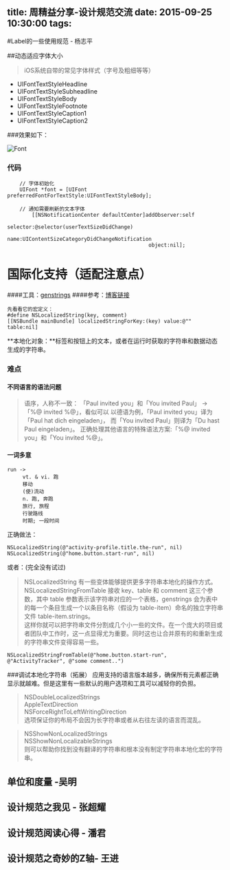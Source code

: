 title: 周精益分享-设计规范交流
date: 2015-09-25  10:30:00
tags:
---


#Label的一些使用规范 - 杨志平

##动态适应字体大小

> iOS系统自带的常见字体样式（字号及粗细等等）
> 
- UIFontTextStyleHeadline
- UIFontTextStyleSubheadline
- UIFontTextStyleBody
- UIFontTextStyleFootnote
- UIFontTextStyleCaption1
- UIFontTextStyleCaption2

###效果如下：

![Font](http://useyourloaf.com/assets/images/2013/2013-12-16-002.png)

### 代码

```   
	// 字体初始化
	UIFont *font = [UIFont preferredFontForTextStyle:UIFontTextStyleBody];
	
	// 通知需要刷新的文本字体
	    [[NSNotificationCenter defaultCenter]addObserver:self
                                            selector:@selector(userTextSizeDidChange)
                                                name:UIContentSizeCategoryDidChangeNotification
                                              object:nil];                                              
```

# 国际化支持（适配注意点）

####工具：[genstrings](https://developer.apple.com/library/mac/documentation/Darwin/Reference/ManPages/man1/genstrings.1.html)
####参考：[博客链接](http://objccn.io/issue-9-3/)

```
先看看它的宏定义：
#define NSLocalizedString(key, comment) 
[[NSBundle mainBundle] localizedStringForKey:(key) value:@"" table:nil]
```

**本地化对象：**标签和按钮上的文本，或者在运行时获取的字符串和数据动态生成的字符串。

### 难点

#### 不同语言的语法问题
> 语序，人称不一致：	
> 「Paul invited you」和「You invited Paul」 -> 「%@ invited %@」，看似可以
> 以德语为例，「Paul invited you」译为「Paul hat dich eingeladen」，
> 而「You invited Paul」则译为「Du hast Paul eingeladen」。
> 正确处理其他语言的特殊语法方案:「%@ invited you」和「You invited %@」。

#### 一词多意

```
run -> 
	 vt. & vi. 跑
	 移动
	 (使)流动
	 n. 跑, 奔跑
	 旅行, 旅程
	 行驶路线
	 时期; 一段时间
```
正确做法：

```
NSLocalizedString(@"activity-profile.title.the-run", nil)  
NSLocalizedString(@"home.button.start-run", nil) 
```
或者：(完全没有试过)
> NSLocalizedString 有一些变体能够提供更多字符串本地化的操作方式。NSLocalizedStringFromTable 接收 key、table 和 comment 这三个参数，其中 table 参数表示该字符串对应的一个表格，genstrings 会为表中的每一个条目生成一个以条目名称（假设为 table-item）命名的独立字符串文件 table-item.strings。	
这样你就可以把字符串文件分割成几个小一些的文件。在一个庞大的项目或者团队中工作时，这一点显得尤为重要。同时这也让合并原有的和重新生成的字符串文件变得容易一些。

```
NSLocalizedStringFromTable(@"home.button.start-run", @"ActivityTracker", @"some comment..")  
```

###调试本地化字符串（拓展）
应用支持的语言版本越多，确保所有元素都正确显示就越难。但是这里有一些默认的用户选项和工具可以减轻你的负担。

>NSDoubleLocalizedStrings		
>AppleTextDirection 	
>NSForceRightToLeftWritingDirection		
>选项保证你的布局不会因为长字符串或者从右往左读的语言而混乱。

>NSShowNonLocalizedStrings 	
>NSShowNonLocalizableStrings 	
>则可以帮助你找到没有翻译的字符串和根本没有制定字符串本地化宏的字符串。

## 单位和度量 -吴明

## 设计规范之我见 - 张超耀

## 设计规范阅读心得 - 潘君

## 设计规范之奇妙的Z轴- 王进

